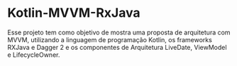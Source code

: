 # Kotlin-MVVM-RxJava

Esse projeto tem como objetivo de mostra uma proposta de arquitetura com MVVM, utilizando a linguagem de programação Kotlin, os frameworks RXJava e Dagger 2 e os componentes de Arquitetura LiveDate, ViewModel e LifecycleOwner. 
